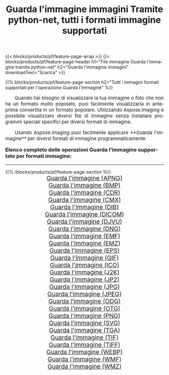 ﻿---
title: Guarda l'immagine immagini Tramite python-net, tutti i formati immagine supportati 
weight: 3920
url: /it/python-net/viewer/ 
lang: it
langdirlevel: 2
locales: zh-hans,ja,it,ru,de,es,fr,nl,id,lt,pl,pt,vi,tr,ko,zh-hant,ar,hi,th,sv,cs,uk,he
description: Usando Aspose.Imaging puoi facilmente Guarda l'immagine immagini tramite python-net
---

{{< blocks/products/pf/feature-page-wrap >}}
{{< blocks/products/pf/feature-page-header h1="File immagine Guarda l'immagine tramite python-net" h2="Guarda l'immagine immagini" downloadText="Scarica" >}}


{{% blocks/products/pf/feature-page-section  h2="Tutti i immagini formati supportati per l'operazione Guarda l'immagine" %}}
<p align="justify" style="text-indent:2em;font-size:15px;">
Quando hai bisogno di visualizzare la tua immagine o foto che non ha un formato molto popolato, puoi facilmente visualizzarla in anteprima convertita in un formato popolare. Utilizzando Aspose.Imaging è possibile visualizzare diversi file di immagine senza installare programmi speciali specifici per diversi formati di immagine.
</p>
<p align="justify" style="text-indent:2em;font-size:15px;">
Usando Aspose.Imaging puoi facilmente applicare **Guarda l'immagine** per diversi formati di immagine programmaticamente
</p>
<h3 style="margin-top:16px;">
Elenco completo delle operazioni Guarda l'immagine supportate per formati immagine:
</h3>
<hr/>
{{% /blocks/products/pf/feature-page-section %}}
<div class="container-fluid productfamilypage bg-gray">
    <div class="convertypes bg-gray agp-content section">
        <div class="container">
		<div class="row other-converters" style="gap: 10px;font-size: 19px;text-align:center;">
		    <div class='col-md-3 other-converter remove-lp remove-rp'><a href="/imaging/it/python-net/viewer/apng/" style="padding:15px;">Guarda l'immagine (APNG)</a></div><div class='col-md-3 other-converter remove-lp remove-rp'><a href="/imaging/it/python-net/viewer/bmp/" style="padding:15px;">Guarda l'immagine (BMP)</a></div><div class='col-md-3 other-converter remove-lp remove-rp'><a href="/imaging/it/python-net/viewer/cdr/" style="padding:15px;">Guarda l'immagine (CDR)</a></div><div class='col-md-3 other-converter remove-lp remove-rp'><a href="/imaging/it/python-net/viewer/cmx/" style="padding:15px;">Guarda l'immagine (CMX)</a></div><div class='col-md-3 other-converter remove-lp remove-rp'><a href="/imaging/it/python-net/viewer/dib/" style="padding:15px;">Guarda l'immagine (DIB)</a></div><div class='col-md-3 other-converter remove-lp remove-rp'><a href="/imaging/it/python-net/viewer/dicom/" style="padding:15px;">Guarda l'immagine (DICOM)</a></div><div class='col-md-3 other-converter remove-lp remove-rp'><a href="/imaging/it/python-net/viewer/djvu/" style="padding:15px;">Guarda l'immagine (DJVU)</a></div><div class='col-md-3 other-converter remove-lp remove-rp'><a href="/imaging/it/python-net/viewer/dng/" style="padding:15px;">Guarda l'immagine (DNG)</a></div><div class='col-md-3 other-converter remove-lp remove-rp'><a href="/imaging/it/python-net/viewer/emf/" style="padding:15px;">Guarda l'immagine (EMF)</a></div><div class='col-md-3 other-converter remove-lp remove-rp'><a href="/imaging/it/python-net/viewer/emz/" style="padding:15px;">Guarda l'immagine (EMZ)</a></div><div class='col-md-3 other-converter remove-lp remove-rp'><a href="/imaging/it/python-net/viewer/eps/" style="padding:15px;">Guarda l'immagine (EPS)</a></div><div class='col-md-3 other-converter remove-lp remove-rp'><a href="/imaging/it/python-net/viewer/gif/" style="padding:15px;">Guarda l'immagine (GIF)</a></div><div class='col-md-3 other-converter remove-lp remove-rp'><a href="/imaging/it/python-net/viewer/ico/" style="padding:15px;">Guarda l'immagine (ICO)</a></div><div class='col-md-3 other-converter remove-lp remove-rp'><a href="/imaging/it/python-net/viewer/j2k/" style="padding:15px;">Guarda l'immagine (J2K)</a></div><div class='col-md-3 other-converter remove-lp remove-rp'><a href="/imaging/it/python-net/viewer/jp2/" style="padding:15px;">Guarda l'immagine (JP2)</a></div><div class='col-md-3 other-converter remove-lp remove-rp'><a href="/imaging/it/python-net/viewer/jpg/" style="padding:15px;">Guarda l'immagine (JPG)</a></div><div class='col-md-3 other-converter remove-lp remove-rp'><a href="/imaging/it/python-net/viewer/jpeg/" style="padding:15px;">Guarda l'immagine (JPEG)</a></div><div class='col-md-3 other-converter remove-lp remove-rp'><a href="/imaging/it/python-net/viewer/odg/" style="padding:15px;">Guarda l'immagine (ODG)</a></div><div class='col-md-3 other-converter remove-lp remove-rp'><a href="/imaging/it/python-net/viewer/otg/" style="padding:15px;">Guarda l'immagine (OTG)</a></div><div class='col-md-3 other-converter remove-lp remove-rp'><a href="/imaging/it/python-net/viewer/png/" style="padding:15px;">Guarda l'immagine (PNG)</a></div><div class='col-md-3 other-converter remove-lp remove-rp'><a href="/imaging/it/python-net/viewer/svg/" style="padding:15px;">Guarda l'immagine (SVG)</a></div><div class='col-md-3 other-converter remove-lp remove-rp'><a href="/imaging/it/python-net/viewer/tga/" style="padding:15px;">Guarda l'immagine (TGA)</a></div><div class='col-md-3 other-converter remove-lp remove-rp'><a href="/imaging/it/python-net/viewer/tif/" style="padding:15px;">Guarda l'immagine (TIF)</a></div><div class='col-md-3 other-converter remove-lp remove-rp'><a href="/imaging/it/python-net/viewer/tiff/" style="padding:15px;">Guarda l'immagine (TIFF)</a></div><div class='col-md-3 other-converter remove-lp remove-rp'><a href="/imaging/it/python-net/viewer/webp/" style="padding:15px;">Guarda l'immagine (WEBP)</a></div><div class='col-md-3 other-converter remove-lp remove-rp'><a href="/imaging/it/python-net/viewer/wmf/" style="padding:15px;">Guarda l'immagine (WMF)</a></div><div class='col-md-3 other-converter remove-lp remove-rp'><a href="/imaging/it/python-net/viewer/wmz/" style="padding:15px;">Guarda l'immagine (WMZ)</a></div>
                </div>
        </div>
    </div>
</div>
<br/>
